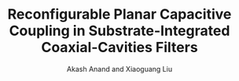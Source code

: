 ---
type: article
title: Reconfigurable Planar Capacitive Coupling in Substrate-Integrated Coaxial-Cavities Filters
author: Akash Anand and Xiaoguang Liu
journal: IEEE Transactions on Microwave Theory and Techniques
volume: 64
number: 8
year: 2016
month: Aug.
doi: 10.1109/TMTT.2016.2580140
pages: 2548 - 2560
publisher:
booktitle: 
note:
sort_key: 201612
bib_key: aanand2016a
topic: tunable-filter
---